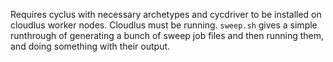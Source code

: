 
Requires cyclus with necessary archetypes and cycdriver to be installed on
cloudlus worker nodes.  Cloudlus must be running.  `sweep.sh` gives a simple
runthrough of generating a bunch of sweep job files and then running them, and
doing something with their output.
